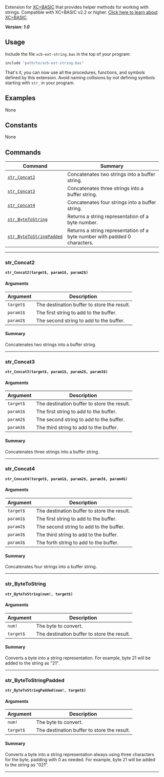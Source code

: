 
Extension for [XC=BASIC](https://github.com/neilsf/XC-BASIC/) that provides helper methods for working with strings. Compatible with XC=BASIC v2.2 or higher. [Click here to learn about XC=BASIC](https://xc-basic.net).

_**Version: 1.0**_

## Usage

Include the file `xcb-ext-string.bas` in the top of your program:

```vb
include "path/to/xcb-ext-string.bas"
```

That's it, you can now use all the procedures, functions, and symbols defined by this extension. Avoid naming collisions by not defining symbols starting with `str_` in your program.

## Examples

None

## Constants

None

## Commands

| Command                                             | Summary                                                                    |
|-----------------------------------------------------|----------------------------------------------------------------------------|
| [`str_Concat2`](#str_Concat2)                       | Concatenates two strings into a buffer string.                             |
| [`str_Concat3`](#str_Concat3)                       | Concatenates three strings into a buffer string.                           |
| [`str_Concat4`](#str_Concat4)                       | Concatenates four strings into a buffer string.                            |
| [`str_ByteToString`](#str_ByteToString)             | Returns a string representation of a byte number.                          |
| [`str_ByteToStringPadded`](#str_ByteToStringPadded) | Returns a string representation of a byte number with padded 0 characters. |

---

### str_Concat2

**`str_Concat2(target$, param1$, param2$)`**

#### Arguments

| Argument  | Description                                 |
|-----------|---------------------------------------------|
| `target$` | The destination buffer to store the result. |
| `param1$` | The first string to add to the buffer.      |
| `param2$` | The second string to add to the buffer.     |

#### Summary

Concatenates two strings into a buffer string.

---

### str_Concat3

**`str_Concat3(target$, param1$, param2$, param3$)`**

#### Arguments

| Argument  | Description                                 |
|-----------|---------------------------------------------|
| `target$` | The destination buffer to store the result. |
| `param1$` | The first string to add to the buffer.      |
| `param2$` | The second string to add to the buffer.     |
| `param3$` | The third string to add to the buffer.      |

#### Summary

Concatenates three strings into a buffer string.

---

### str_Concat4

**`str_Concat4(target$, param1$, param2$, param3$, param4$)`**

#### Arguments

| Argument  | Description                                 |
|-----------|---------------------------------------------|
| `target$` | The destination buffer to store the result. |
| `param1$` | The first string to add to the buffer.      |
| `param2$` | The second string to add to the buffer.     |
| `param3$` | The third string to add to the buffer.      |
| `param3$` | The forth string to add to the buffer.      |

#### Summary

Concatenates four strings into a buffer string.

---

### str_ByteToString

**`str_ByteToString(num!, target$)`**

#### Arguments

| Argument  | Description                                 |
|-----------|---------------------------------------------|
| `num!`    | The byte to convert.                        |
| `target$` | The destination buffer to store the result. |

#### Summary

Converts a byte into a string representation. For example, byte 21 will be added to the string as "21".

---

### str_ByteToStringPadded

**`str_ByteToStringPadded(num!, target$)`**

#### Arguments

| Argument  | Description                                 |
|-----------|---------------------------------------------|
| `num!`    | The byte to convert.                        |
| `target$` | The destination buffer to store the result. |


#### Summary

Converts a byte into a string representation always using three characters for the byte, padding with 0 as needed. For example, byte 21 will be added to the string as "021".

---
